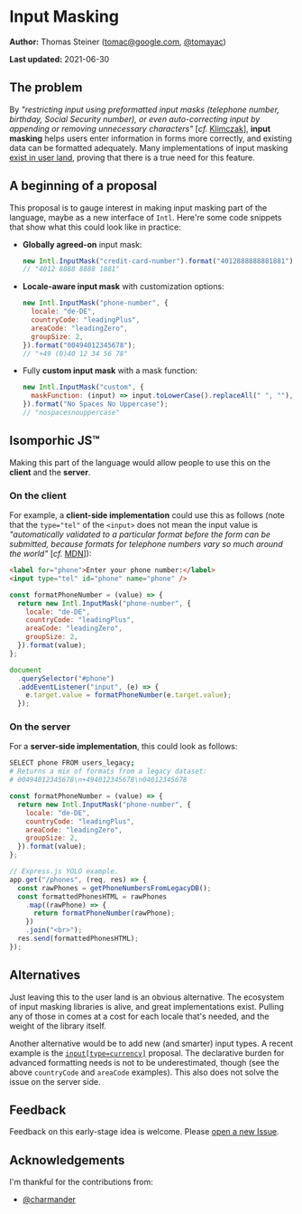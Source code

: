 # Input Masking

**Author:** Thomas Steiner ([tomac@google.com](mailto:tomac@google.com),
[@tomayac](https://twitter.com/tomayac))

**Last updated:** 2021-06-30

## The problem

By _"restricting input using preformatted input masks (telephone number,
birthday, Social Security number), or even auto-correcting input by appending or
removing unnecessary characters"_ [_cf._
[Klimczak](https://books.google.es/books?id=xMJOm4ppCkYC&printsec=frontcover&dq=editions:OTpjPvHq_7MC&hl=en&sa=X&redir_esc=y#v=onepage&q=input%20masks&f=false)],
**input masking** helps users enter information in forms more correctly, and
existing data can be formatted adequately. Many implementations of input masking
[exist in user land](https://bashooka.com/coding/javascript-input-mask-libraries/),
proving that there is a true need for this feature.

## A beginning of a proposal

This proposal is to gauge interest in making input masking part of the language,
maybe as a new interface of `Intl`. Here're some code snippets that show what
this could look like in practice:

- **Globally agreed-on** input mask:

  ```js
  new Intl.InputMask("credit-card-number").format("4012888888881881");
  // "4012 8888 8888 1881"
  ```

- **Locale-aware input mask** with customization options:
  ```js
  new Intl.InputMask("phone-number", {
    locale: "de-DE",
    countryCode: "leadingPlus",
    areaCode: "leadingZero",
    groupSize: 2,
  }).format("00494012345678");
  // "+49 (0)40 12 34 56 78"
  ```
- Fully **custom input mask** with a mask function:

  ```js
  new Intl.InputMask("custom", {
    maskFunction: (input) => input.toLowerCase().replaceAll(" ", ""),
  }).format("No Spaces No Uppercase");
  // "nospacesnouppercase"
  ```

## Isomporhic JS™

Making this part of the language would allow people to use this on
the **client** and the **server**.

### On the client

For example, a **client-side implementation** could use this as follows (note
that the `type="tel"` of the `<input>` does not mean the input value is
_"automatically validated to a particular format before the
form can be submitted, because formats for telephone numbers vary so much around
the world"_ [_cf._
[MDN](https://developer.mozilla.org/en-US/docs/Web/HTML/Element/input/tel#:~:text=the%20input%20value%20is%20not%20automatically%20validated%20to%20a%20particular%20format%20before%20the%20form%20can%20be%20submitted%2C%20because%20formats%20for%20telephone%20numbers%20vary%20so%20much%20around%20the%20world.)]):

```html
<label for="phone">Enter your phone number:</label>
<input type="tel" id="phone" name="phone" />
```

```js
const formatPhoneNumber = (value) => {
  return new Intl.InputMask("phone-number", {
    locale: "de-DE",
    countryCode: "leadingPlus",
    areaCode: "leadingZero",
    groupSize: 2,
  }).format(value);
};

document
  .querySelector("#phone")
  .addEventListener("input", (e) => {
    e.target.value = formatPhoneNumber(e.target.value);
  });
```

### On the server

For a **server-side implementation**, this could look as follows:

```bash
SELECT phone FROM users_legacy;
# Returns a mix of formats from a legacy dataset:
# 00494012345678\n+494012345678\n04012345678
```

```js
const formatPhoneNumber = (value) => {
  return new Intl.InputMask("phone-number", {
    locale: "de-DE",
    countryCode: "leadingPlus",
    areaCode: "leadingZero",
    groupSize: 2,
  }).format(value);
};

// Express.js YOLO example.
app.get("/phones", (req, res) => {
  const rawPhones = getPhoneNumbersFromLegacyDB();
  const formattedPhonesHTML = rawPhones
    .map((rawPhone) => {
      return formatPhoneNumber(rawPhone);
    })
    .join("<br>");
  res.send(formattedPhonesHTML);
});
```

## Alternatives

Just leaving this to the user land is an obvious alternative. The ecosystem of
input masking libraries is alive, and great implementations exist. Pulling any
of those in comes at a cost for each locale that's needed, and the weight of the
library itself.

Another alternative would be to add new (and smarter) input types. A recent
example is the
[`input[type=currency]`](https://discourse.wicg.io/t/proposal-input-type-currency/5398)
proposal. The declarative burden for advanced formatting needs is not to be
underestimated, though (see the above `countryCode` and `areaCode` examples).
This also does not solve the issue on the server side.

## Feedback

Feedback on this early-stage idea is welcome. Please
[open a new Issue](https://github.com/tomayac/js-input-masking/issues).

## Acknowledgements

I'm thankful for the contributions from:

- [@charmander](https://github.com/charmander)
